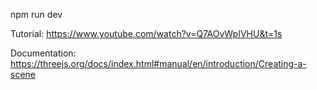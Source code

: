 npm run dev

Tutorial:
https://www.youtube.com/watch?v=Q7AOvWpIVHU&t=1s

Documentation:
https://threejs.org/docs/index.html#manual/en/introduction/Creating-a-scene
